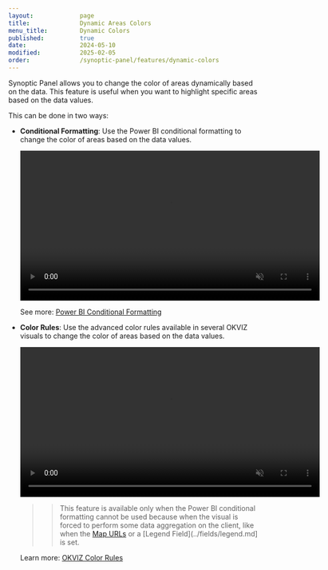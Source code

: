 ```yaml
---
layout:             page
title:              Dynamic Areas Colors
menu_title:         Dynamic Colors
published:          true
date:               2024-05-10
modified:           2025-02-05
order:              /synoptic-panel/features/dynamic-colors
---
```

Synoptic Panel allows you to change the color of areas dynamically based on the data. This feature is useful when you want to highlight specific areas based on the data values.

This can be done in two ways:

- **Conditional Formatting**: Use the Power BI conditional formatting to change the color of areas based on the data values.

    <video src="./images/conditional-formatting.mp4" width="600" autoplay loop muted></video>

    See more: [Power BI Conditional Formatting](https://learn.microsoft.com/en-us/power-bi/create-reports/desktop-conditional-table-formatting)

- **Color Rules**: Use the advanced color rules available in several OKVIZ visuals to change the color of areas based on the data values.

    <video src="./images/color-rules.mp4" width="600" autoplay loop muted></video>

    >> This feature is available only when the Power BI conditional formatting cannot be used because when the visual is forced to perform some data aggregation on the client, like when the [Map URLs](filtering-maps.md#map-urls) or a [Legend Field](../fields/legend.md] is set.
    
    Learn more: [OKVIZ Color Rules](../../features/color-rules.md)

